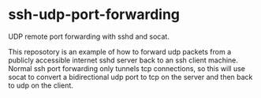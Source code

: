 # ssh-udp-port-forwarding
UDP remote port forwarding with sshd and socat.

This reposotory is an example of how to forward udp packets from a publicly accessible internet sshd server back to an ssh client machine.  Normal ssh port forwarding only tunnels tcp connections, so this will use socat to convert a bidirectional udp port to tcp on the server and then back to udp on the client.
